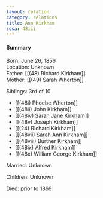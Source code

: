 ```yaml
---
layout: relation
category: relations
title: Ann Kirkham
sosa: 48iii
---
```


#### Summary

Born: June 26, 1856
<br>Location: Unknown
<br>Father: [[(48) Richard Kirkham]]
<br>Mother: [[(49) Sarah Wherton]]

Siblings: 3rd of 10

* [[(48i) Phoebe Wherton]]
* [[(48ii) John Kirkham]]
* [[(48iv) Sarah Jane Kirkham]]
* [[(48v) Joseph Kirkham]]
* [[(24) Richard Kirkham]]
* [[(48vii) Sarah Ann Kirkham]]
* [[(48viii) Burther Kirkham]]
* [[(48ix) Alfred Kirkham]]
* [[(48x) William George Kirkham]]

Married: Unknown

Children: Unknown

Died: prior to 1869

<br>
